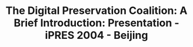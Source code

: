 ---
abstract: null
creators:
- Beagrie, Neil
date: null
document_url: https://services.phaidra.univie.ac.at/api/object/o:295018/download
grand_parent: iPRES
institutions: []
keywords:
- beijing
landing_page_url: https://phaidra.univie.ac.at/o:295018
language: eng
layout: publication
license: CC BY-SA 3.0 AT
notes_url: null
parent: iPRES 2004
presentation_url: null
size: 662170
source_name: iPRES
title: 'The Digital Preservation Coalition: A Brief Introduction: Presentation - iPRES
  2004 - Beijing'
type: paper
year: 2004
---